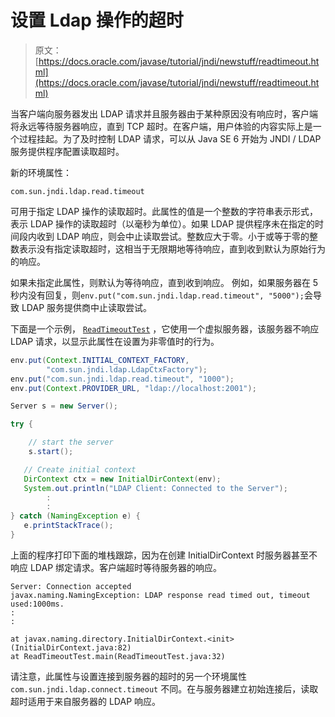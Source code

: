 # 设置 Ldap 操作的超时

> 原文： [https://docs.oracle.com/javase/tutorial/jndi/newstuff/readtimeout.html](https://docs.oracle.com/javase/tutorial/jndi/newstuff/readtimeout.html)

当客户端向服务器发出 LDAP 请求并且服务器由于某种原因没有响应时，客户端将永远等待服务器响应，直到 TCP 超时。在客户端，用户体验的内容实际上是一个过程挂起。为了及时控制 LDAP 请求，可以从 Java SE 6 开始为 JNDI / LDAP 服务提供程序配置读取超时。

新的环境属性：

`com.sun.jndi.ldap.read.timeout`

可用于指定 LDAP 操作的读取超时。此属性的值是一个整数的字符串表示形式，表示 LDAP 操作的读取超时（以毫秒为单位）。如果 LDAP 提供程序未在指定的时间段内收到 LDAP 响应，则会中止读取尝试。整数应大于零。小于或等于零的整数表示没有指定读取超时，这相当于无限期地等待响应，直到收到默认为原始行为的响应。

如果未指定此属性，则默认为等待响应，直到收到响应。
例如，如果服务器在 5 秒内没有回复，则`env.put("com.sun.jndi.ldap.read.timeout", "5000");`会导致 LDAP 服务提供商中止读取尝试。

下面是一个示例， [`ReadTimeoutTest`](examples/ReadTimeoutTest.java) ，它使用一个虚拟服务器，该服务器不响应 LDAP 请求，以显示此属性在设置为非零值时的行为。

```java
env.put(Context.INITIAL_CONTEXT_FACTORY,
        "com.sun.jndi.ldap.LdapCtxFactory");
env.put("com.sun.jndi.ldap.read.timeout", "1000");
env.put(Context.PROVIDER_URL, "ldap://localhost:2001");

Server s = new Server();

try {

    // start the server
    s.start();

   // Create initial context
   DirContext ctx = new InitialDirContext(env);
   System.out.println("LDAP Client: Connected to the Server");
        :
        :
} catch (NamingException e) {
   e.printStackTrace();
}
```

上面的程序打印下面的堆栈跟踪，因为在创建 InitialDirContext 时服务器甚至不响应 LDAP 绑定请求。客户端超时等待服务器的响应。

```
Server: Connection accepted
javax.naming.NamingException: LDAP response read timed out, timeout used:1000ms.
:
:

at javax.naming.directory.InitialDirContext.<init>(InitialDirContext.java:82)
at ReadTimeoutTest.main(ReadTimeoutTest.java:32)
```

请注意，此属性与设置连接到服务器的超时的另一个环境属性 `com.sun.jndi.ldap.connect.timeout` 不同。在与服务器建立初始连接后，读取超时适用于来自服务器的 LDAP 响应。